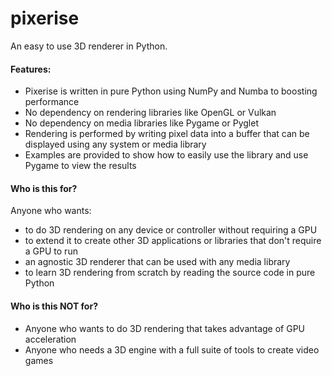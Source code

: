 # pixerise

An easy to use 3D renderer in Python.

#### Features:
- Pixerise is written in pure Python using NumPy and Numba to boosting performance
- No dependency on rendering libraries like OpenGL or Vulkan
- No dependency on media libraries like Pygame or Pyglet
- Rendering is performed by writing pixel data into a buffer that can be displayed using any system or media library
- Examples are provided to show how to easily use the library and use Pygame to view the results

#### Who is this for?
Anyone who wants:
- to do 3D rendering on any device or controller without requiring a GPU
- to extend it to create other 3D applications or libraries that don't require a GPU to run
- an agnostic 3D renderer that can be used with any media library
- to learn 3D rendering from scratch by reading the source code in pure Python

#### Who is this NOT for?
- Anyone who wants to do 3D rendering that takes advantage of GPU acceleration
- Anyone who needs a 3D engine with a full suite of tools to create video games
